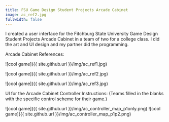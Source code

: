 ```yaml
---
title: FSU Game Design Student Projects Arcade Cabinet
image: ac_ref2.jpg
fullwidth: false
---
```


I created a user interface for the Fitchburg State University Game Design Student Projects Arcade Cabinet in a team of two for a college class. I did the art and UI design and my partner did the programming.

Arcade Cabinet References:

![cool game]({{ site.github.url }}/img/ac_ref1.jpg)

![cool game]({{ site.github.url }}/img/ac_ref2.jpg)

![cool game]({{ site.github.url }}/img/ac_ref3.jpg)


UI for the Arcade Cabinet Controller Instructions:
(Teams filled in the blanks with the specific control scheme for their game.)

![cool game]({{ site.github.url }}/img/ac_controller_map_p1only.png) ![cool game]({{ site.github.url }}/img/ac_controller_map_p1p2.png)
